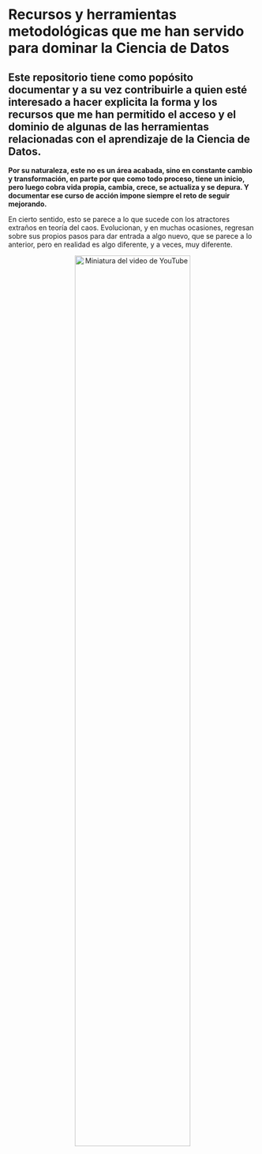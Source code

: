 # Recursos y herramientas metodológicas que me han servido para dominar la Ciencia de Datos
## Este repositorio tiene como popósito documentar y a su vez contribuirle a quien esté interesado a hacer explicita la forma y los recursos que me han permitido el acceso y el dominio de algunas de las herramientas relacionadas con el aprendizaje de la Ciencia de Datos.

**Por su naturaleza, este no es un área acabada, sino en constante cambio y transformación, en parte por que como todo proceso, tiene un inicio, pero luego cobra vida propia, cambia, crece, se actualiza y se depura. Y documentar ese curso de acción impone siempre el reto de seguir mejorando.**

En cierto sentido, esto se parece a lo que sucede con los atractores extraños en teoría del caos. Evolucionan, y en muchas ocasiones, regresan sobre sus propios pasos para dar entrada a algo nuevo, que se parece a lo anterior, pero en realidad es algo diferente, y a veces, muy diferente.

<div align="center">
  <a href="https://www.youtube.com/watch?v=CuOaQNQiEXU" target="_blank">
    <img align="center" width="68%" alt="Miniatura del video de YouTube" 
         title="Haz clic para ver el video en YouTube" 
         src="https://img.youtube.com/vi/CuOaQNQiEXU/0.jpg">
  </a>
</div>
